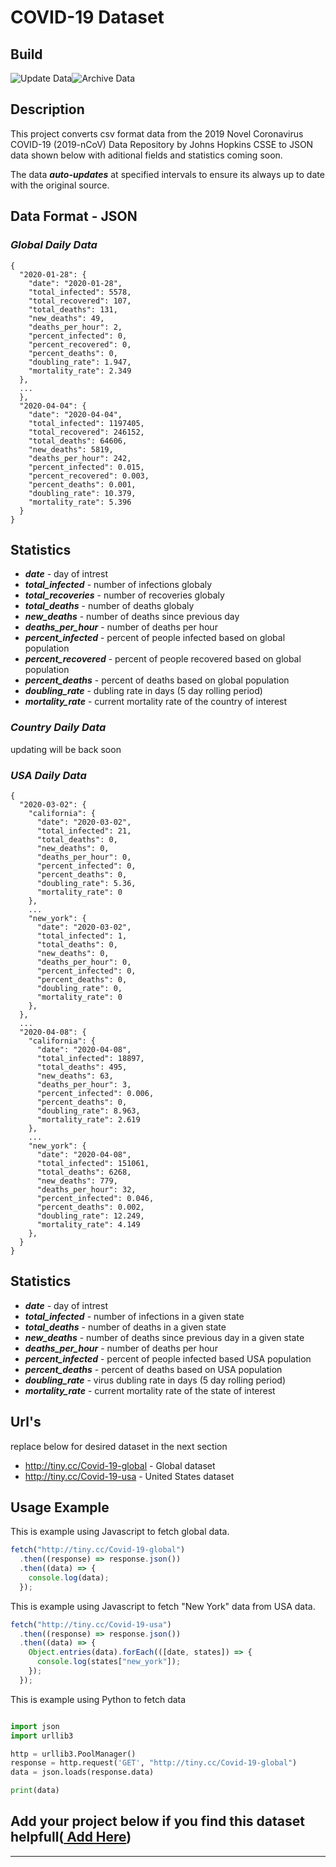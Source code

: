 # COVID-19 Dataset

## **Build**

![Update Data](https://github.com/TuTomasz/Covid19-Dataset/workflows/Update%20Data/badge.svg)![Archive Data](https://github.com/TuTomasz/Covid19-Dataset/workflows/Archive%20Data/badge.svg)

## **Description**

This project converts csv format data from the 2019 Novel Coronavirus COVID-19 (2019-nCoV) Data Repository by Johns Hopkins CSSE to JSON data shown below with aditional fields and statistics coming soon.

The data **_auto-updates_** at specified intervals to ensure its always up to date with the original source.

## **Data Format - JSON**

### **_Global Daily Data_**

```YML
{
  "2020-01-28": {
    "date": "2020-01-28",
    "total_infected": 5578,
    "total_recovered": 107,
    "total_deaths": 131,
    "new_deaths": 49,
    "deaths_per_hour": 2,
    "percent_infected": 0,
    "percent_recovered": 0,
    "percent_deaths": 0,
    "doubling_rate": 1.947,
    "mortality_rate": 2.349
  },
  ...
  },
  "2020-04-04": {
    "date": "2020-04-04",
    "total_infected": 1197405,
    "total_recovered": 246152,
    "total_deaths": 64606,
    "new_deaths": 5819,
    "deaths_per_hour": 242,
    "percent_infected": 0.015,
    "percent_recovered": 0.003,
    "percent_deaths": 0.001,
    "doubling_rate": 10.379,
    "mortality_rate": 5.396
  }
}
```

## **Statistics**

- **_date_** - day of intrest
- **_total_infected_** - number of infections globaly
- **_total_recoveries_** - number of recoveries globaly
- **_total_deaths_** - number of deaths globaly
- **_new_deaths_** - number of deaths since previous day
- **_deaths_per_hour_** - number of deaths per hour
- **_percent_infected_** - percent of people infected based on global population
- **_percent_recovered_** - percent of people recovered based on global population
- **_percent_deaths_** - percent of deaths based on global population
- **_doubling_rate_** - dubling rate in days (5 day rolling period)
- **_mortality_rate_** - current mortality rate of the country of interest

### **_Country Daily Data_**

updating will be back soon

### **_USA Daily Data_**

```YML
{
  "2020-03-02": {
    "california": {
      "date": "2020-03-02",
      "total_infected": 21,
      "total_deaths": 0,
      "new_deaths": 0,
      "deaths_per_hour": 0,
      "percent_infected": 0,
      "percent_deaths": 0,
      "doubling_rate": 5.36,
      "mortality_rate": 0
    },
    ...
    "new_york": {
      "date": "2020-03-02",
      "total_infected": 1,
      "total_deaths": 0,
      "new_deaths": 0,
      "deaths_per_hour": 0,
      "percent_infected": 0,
      "percent_deaths": 0,
      "doubling_rate": 0,
      "mortality_rate": 0
    },
  },
  ...
  "2020-04-08": {
    "california": {
      "date": "2020-04-08",
      "total_infected": 18897,
      "total_deaths": 495,
      "new_deaths": 63,
      "deaths_per_hour": 3,
      "percent_infected": 0.006,
      "percent_deaths": 0,
      "doubling_rate": 8.963,
      "mortality_rate": 2.619
    },
    ...
    "new_york": {
      "date": "2020-04-08",
      "total_infected": 151061,
      "total_deaths": 6268,
      "new_deaths": 779,
      "deaths_per_hour": 32,
      "percent_infected": 0.046,
      "percent_deaths": 0.002,
      "doubling_rate": 12.249,
      "mortality_rate": 4.149
    },
  }
}
```

## **Statistics**

- **_date_** - day of intrest
- **_total_infected_** - number of infections in a given state
- **_total_deaths_** - number of deaths in a given state
- **_new_deaths_** - number of deaths since previous day in a given state
- **_deaths_per_hour_** - number of deaths per hour
- **_percent_infected_** - percent of people infected based USA population
- **_percent_deaths_** - percent of deaths based on USA population
- **_doubling_rate_** - virus dubling rate in days (5 day rolling period)
- **_mortality_rate_** - current mortality rate of the state of interest

## **Url's**

replace below for desired dataset in the next section

- http://tiny.cc/Covid-19-global - Global dataset
- http://tiny.cc/Covid-19-usa - United States dataset

## **Usage Example**

This is example using Javascript to fetch global data.

```javascript
fetch("http://tiny.cc/Covid-19-global")
  .then((response) => response.json())
  .then((data) => {
    console.log(data);
  });
```

This is example using Javascript to fetch "New York" data from USA data.

```javascript
fetch("http://tiny.cc/Covid-19-usa")
  .then((response) => response.json())
  .then((data) => {
    Object.entries(data).forEach(([date, states]) => {
      console.log(states["new_york"]);
    });
  });
```

This is example using Python to fetch data

```python

import json
import urllib3

http = urllib3.PoolManager()
response = http.request('GET', "http://tiny.cc/Covid-19-global")
data = json.loads(response.data)

print(data)

```

## Add your project below if you find this dataset helpfull([ Add Here](https://github.com/TuTomasz/Covid19-API/edit/master/README.md))

---
